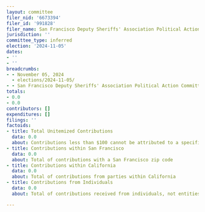 ```yaml
---
layout: committee
filer_nid: '6673394'
filer_id: '991828'
filer_name: San Francisco Deputy Sheriffs' Association Political Action Committee
jurisdiction: ''
committee_type: inferred
election: '2024-11-05'
dates:
- ''
- ''
breadcrumbs:
- - November 05, 2024
  - elections/2024-11-05/
- - San Francisco Deputy Sheriffs' Association Political Action Committee
totals:
- 0.0
- 0.0
contributors: []
expenditures: []
filings: ''
factoids:
- title: Total Unitemized Contributions
  data: 0.0
  about: Contributions less than $100 cannot be attributed to a specific individual
- title: Contributions within San Francisco
  data: 0.0
  about: Total of contributions with a San Francisco zip code
- title: Contributions within California
  data: 0.0
  about: Total of contributions from parties within California
- title: Contributions from Individuals
  data: 0.0
  about: Total of contributions received from individuals, not entities

---
```


